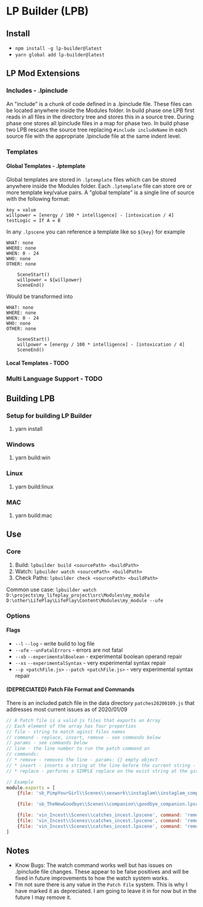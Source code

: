 # LP Builder (LPB)
## Install
* `npm install -g lp-builder@latest`
* `yarn global add lp-builder@latest`

## LP Mod Extensions
### Includes - .lpinclude
An "include" is a chunk of code defined in a .lpinclude file. These files can be located anywhere inside the Modules folder. 
In build phase one LPB first reads in all files in the directory tree and stores this in a source tree.
During phase one stores all lpinclude files in a map for phase two.
In build phase two LPB rescans the source tree replacing `#include includeName` in each source file with the appropriate .lpinclude file at the same indent level.

### Templates
#### Global Templates - .lptemplate
Global templates are stored in `.lptemplate` files which can be stored anywhere inside the Modules folder. Each `.lptemplate` file can store ore or more template key/value pairs.
A "global template" is a single line of source with the following format:
```text
key = value
willpower = [energy / 100 * intelligence] - [intoxication / 4]
testLogic = If A = B
```
In any `.lpscene` you can reference a template like so `${key}` for example
```text
WHAT: none
WHERE: none
WHEN: 0 - 24
WHO: none
OTHER: none

    SceneStart()
    willpower = ${willpower}
    SceneEnd()
```
Would be transformed into
```text
WHAT: none
WHERE: none
WHEN: 0 - 24
WHO: none
OTHER: none

    SceneStart()
    willpower = [energy / 100 * intelligence] - [intoxication / 4]
    SceneEnd()
```
#### Local Templates - TODO

### Multi Language Support - TODO

## Building LPB
### Setup for building LP Builder
1. yarn install
### Windows
1. yarn build:win 
### Linux
1. yarn build:linux
### MAC
1. yarn build:mac

## Use
### Core
1. Build: `lpbuilder build <sourcePath> <buildPath>`
2. Watch: `lpbuilder watch <sourcePath> <buildPath>`
3. Check Paths: `lpbuilder check <sourcePath> <buildPath>`

Common use case: `lpbuilder watch D:\projects\my_lifeplay_project\src\Modules\my_module D:\other\LifePlay\LifePlay\Content\Modules\my_module --ufe`

### Options
#### Flags
  * `--l` `--log` - write build to log file
  * `--ufe` `--unFatalErrors` - errors are not fatal
  * `--xb` `--experimentalBoolean` - experimental boolean operand repair
  * `--xs` `--experimentalSyntax` - very experimental syntax repair
  * `--p <patchFile.js>` `--patch <patchFile.js>` - very experimental syntax repair

#### (DEPRECIATED) Patch File Format and Commands
There is an included patch file in the data directory `patches20200109.js` that addresses most current issues as of 2020/01/09

```javascript
// A Patch file is a valid js files that exports an Array
// Each element of the array has four properties
// file - string to match aginst files names
// command - replace, insert, remove - see commands below
// params - see commands below
// line - the line number to run the patch command on
// commands:
// * remove - removes the line - params: {} empty object
// * insert - inserts a string at the line before the current string - params: {value: 'value to insert'}
// * replace - performs a SIMPLE replace on the exist string at the given line before the current string - params: {value: 'the value to replace', replacer: 'the replacement value'}

// Example
module.exports = [
    {file: 'sb_PimpYourGirl\\Scenes\\sexwork\\instaglam\\instaglam_companion.lpscene', command: 'replace', params: {value: 'Endif', replacer: ''}, line: 241},

    {file: 'sb_TheNewGoodbye\\Scenes\\companion\\goodbye_companion.lpscene', command: 'insert', params: {value: 'EndIf'}, line: 3531},

    {file: 'vin_Incest\\Scenes\\catches_incest.lpscene', command: 'remove', params: {}, line: 60},
    {file: 'vin_Incest\\Scenes\\catches_incest.lpscene', command: 'remove', params: {}, line: 61},
    {file: 'vin_Incest\\Scenes\\catches_incest.lpscene', command: 'remove', params: {}, line: 62},
]
```

## Notes
* Know Bugs: The watch command works well but has issues on .lpinclude file changes. These appear to be false positives and will be fixed in future improvements to how the watch system works.
* I'm not sure there is any value in the `Patch File` system. This is why I have marked it as depreciated. I am going to leave it in for now but in the future I may remove it.
